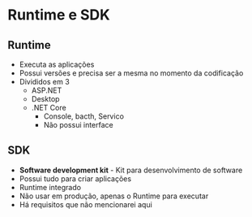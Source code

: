 #  Runtime e SDK

## Runtime

- Executa as aplicações
- Possui versões e precisa ser a mesma no momento da codificação
- Divididos em 3
    - ASP.NET
    - Desktop
    - .NET Core
        - Console, bacth, Servico
        - Não possui interface

## SDK

- **Software development kit** - Kit para desenvolvimento de software
- Possui tudo para criar aplicações
- Runtime integrado
- Não usar em produção, apenas o Runtime para executar
- Há requisitos que não mencionarei aqui
        